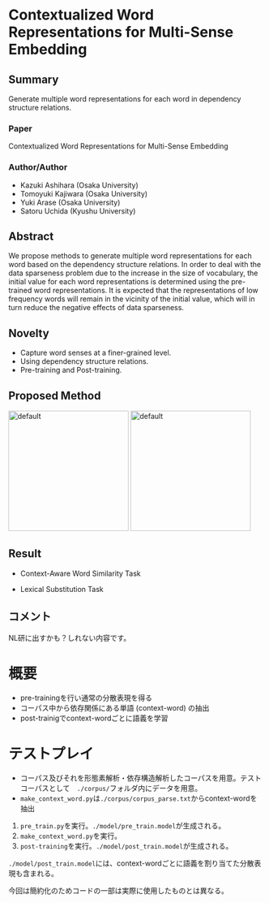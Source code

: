 # Contextualized Word Representations for Multi-Sense Embedding

## Summary
Generate multiple word representations for each word in dependency structure relations.

### Paper
Contextualized Word Representations for Multi-Sense Embedding

### Author/Author
- Kazuki Ashihara (Osaka University)
- Tomoyuki Kajiwara (Osaka University)
- Yuki Arase (Osaka University)
- Satoru Uchida (Kyushu University)


## Abstract
We propose methods to generate multiple word representations for each word based on the dependency structure relations.
In order to deal with the data sparseness problem due to the increase in the size of vocabulary, the initial value for each word representations is determined using the pre-trained word representations.
It is expected that the representations of low frequency words will remain in the vicinity of the initial value, which will in turn reduce the negative effects of data sparseness. 

## Novelty
- Capture word senses at a finer-grained level.
- Using dependency structure relations.
- Pre-training and Post-training.


## Proposed Method
<img width="237" alt="default" src="file:///home/ashihara/PycharmProjects/picture/algorithm.png">
<img width="237" alt="default" src="file:///home/ashihara/PycharmProjects/picture/training.png">

## Result
- Context-Aware Word Similarity Task

- Lexical Substitution Task




## コメント




NL研に出すかも？しれない内容です。

# 概要
* pre-trainingを行い通常の分散表現を得る
* コーパス中から依存関係にある単語 (context-word) の抽出
* post-trainigでcontext-wordごとに語義を学習

# テストプレイ
* コーパス及びそれを形態素解析・依存構造解析したコーパスを用意。テストコーパスとして　`./corpus/`フォルダ内にデータを用意。
* `make_context_word.py`は`./corpus/corpus_parse.txt`からcontext-wordを抽出

1. `pre_train.py`を実行。`./model/pre_train.model`が生成される。
2. `make_context_word.py`を実行。
3. `post-training`を実行。`./model/post_train.model`が生成される。

`./model/post_train.model`には、context-wordごとに語義を割り当てた分散表現も含まれる。

今回は簡約化のためコードの一部は実際に使用したものとは異なる。


